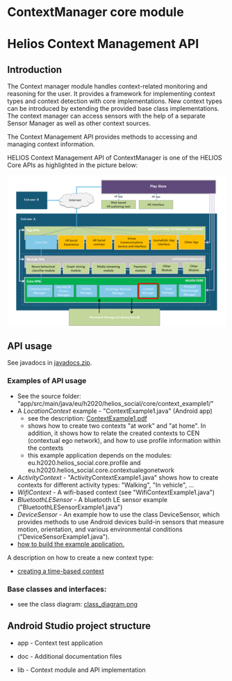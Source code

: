 # ContextManager core module

# Helios Context Management API


## Introduction ##

The Context manager module handles context-related monitoring and reasoning for the user. It provides a framework for implementing context types and context detection with core implementations. New context types can be introduced by extending the provided base class implementations. The context manager can access sensors with the help of a separate Sensor Manager as well as other context sources.

The Context Management API provides methods to accessing and managing context information.

HELIOS Context Management API of ContextManager is one of the HELIOS Core APIs as highlighted in the picture below:

![HELIOS Context Management API](doc/images/helios-context.png "Context Management API")

## API usage ##

See javadocs in [javadocs.zip](doc/javadocs.zip).

### Examples of API usage ###

- See the source folder: "app/src/main/java/eu/h2020/helios_social/core/context_example1/"
- A *LocationContext* example - "ContextExample1.java" (Android app)
    - see the description: [ContextExample1.pdf](doc/ContextExample1.pdf)
    - shows how to create two contexts "at work" and "at home". In addition, it shows 
    how to relate the created contexts to CEN (contextual ego network), and how to use profile information within the contexts
    - this example application depends on the modules: eu.h2020.helios_social.core.profile and eu.h2020.helios_social.core.contextualegonetwork
- *ActivityContext* - "ActivityContextExample1.java" shows how to create contexts for different activity types: "Walking", "In vehicle", ... 
- *WifiContext* - A wifi-based context (see "WifiContextExample1.java")
- *BluetoothLESensor* - A bluetooth LE sensor example ("BluetoothLESensorExample1.java")
- *DeviceSensor* - An example how to use the class DeviceSensor, which provides methods to use Android devices build-in sensors 
            that measure motion, orientation, and various environmental conditions ("DeviceSensorExample1.java").
- [how to build the example application.](doc/building.md)

A description on how to create a new context type:
- [creating a time-based context](doc/creatingContext1.md)


### Base classes and interfaces: ###

- see the class diagram: [class_diagram.png](doc/images/context_baseclasses.png)


## Android Studio project structure ##

* app - Context test application

* doc - Additional documentation files

* lib - Context module and API implementation
